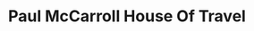 ---
title: "Paul McCarroll House Of Travel"
url: /glasgow/paul-mccarroll-house-of-travel/
shop: Reisebüro
---
